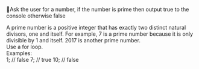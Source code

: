:thought_balloon:Ask the user for a number, if the number is prime then output true to the console otherwise false<br>

A prime number is a positive integer that has exactly two distinct natural divisors, one and itself. For example, 7 is a prime number because it is only divisible by 1 and itself. 2017 is another prime number.
<br>
Use a for loop.
<br>
Examples:
<br>
1; // false
7; // true
10; // false